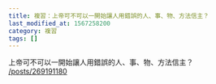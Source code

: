 ```yaml
---
title: 複習：上帝可不可以一開始讓人用錯誤的人、事、物、方法信主？
last_modified_at: 1567258200
category: 複習
tags: []
---
```


<p>上帝可不可以一開始讓人用錯誤的人、事、物、方法信主？<br/>
<a href="/posts/269191180" target="_blank">/posts/269191180</a></p>
<p> </p>
